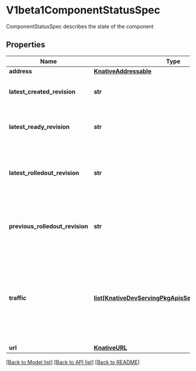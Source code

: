 # V1beta1ComponentStatusSpec

ComponentStatusSpec describes the state of the component
## Properties
Name | Type | Description | Notes
------------ | ------------- | ------------- | -------------
**address** | [**KnativeAddressable**](KnativeAddressable.md) |  | [optional] 
**latest_created_revision** | **str** | Latest revision name that is created | [optional] 
**latest_ready_revision** | **str** | Latest revision name that is in ready state | [optional] 
**latest_rolledout_revision** | **str** | Latest revision name that is rolled out with 100 percent traffic | [optional] 
**previous_rolledout_revision** | **str** | Previous revision name that is rolled out with 100 percent traffic | [optional] 
**traffic** | [**list[KnativeDevServingPkgApisServingV1TrafficTarget]**](KnativeDevServingPkgApisServingV1TrafficTarget.md) | Traffic holds the configured traffic distribution for latest ready revision and previous rolled out revision. | [optional] 
**url** | [**KnativeURL**](KnativeURL.md) |  | [optional] 

[[Back to Model list]](../sdk_doc.md#documentation-for-models) [[Back to API list]](../sdk_doc.md#documentation-for-api-endpoints) [[Back to README]](../sdk_doc.md)


